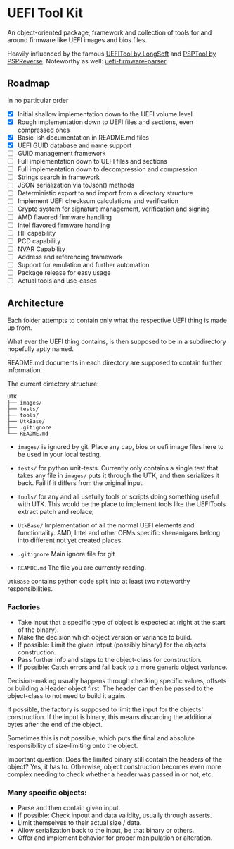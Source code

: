 # UEFI Tool Kit

An object-oriented package, framework and collection of tools for and around firmware like UEFI images and bios files. 

Heavily influenced by the famous [UEFITool by LongSoft](https://github.com/LongSoft/UEFITool "UEFITool Github repo") and [PSPTool by PSPReverse](https://github.com/PSPReverse/PSPTool "PSPTool Github repo").
Noteworthy as well: [uefi-firmware-parser](https://github.com/theopolis/uefi-firmware-parser "Github repo")

## Roadmap

In no particular order

- [x] Initial shallow implementation down to the UEFI volume level 
- [x] Rough implementation down to UEFI files and sections, even compressed ones
- [x] Basic-ish documentation in README.md files
- [x] UEFI GUID database and name support
- [ ] GUID management framework
- [ ] Full implementation down to UEFI files and sections
- [ ] Full implementation down to decompression and compression 
- [ ] Strings search in framework
- [ ] JSON serialization via toJson() methods
- [ ] Deterministic export to and import from a directory structure
- [ ] Implement UEFI checksum calculations and verification
- [ ] Crypto system for signature management, verification and signing
- [ ] AMD flavored firmware handling
- [ ] Intel flavored firmware handling
- [ ] HII capability
- [ ] PCD capability
- [ ] NVAR Capability
- [ ] Address and referencing framework
- [ ] Support for emulation and further automation
- [ ] Package release for easy usage
- [ ] Actual tools and use-cases

## Architecture

Each folder attempts to contain only what the respective UEFI thing is made up from.

What ever the UEFI thing contains, is then supposed to be in a subdirectory hopefully aptly named.

README.md documents in each directory are supposed to contain further information. 

The current directory structure:

```
UTK
├── images/
├── tests/
├── tools/
├── UtkBase/
├── .gitignore
└── README.md
```

- `images/` is ignored by git.
   Place any cap, bios or uefi image files here to be used in your local testing.


- `tests/` for python unit-tests.
   Currently only contains a single test that takes any file in `images/` puts it through the UTK,
   and then serializes it back. 
   Fail if it differs from the original input.

- `tools/` for any and all usefully tools or scripts doing something useful with UTK.
   This would be the place to implement tools like the UEFITools extract patch and replace, 


- `UtkBase/` Implementation of all the normal UEFI elements and functionality.
   AMD, Intel and other OEMs specific shenanigans belong into different not yet created places.


- `.gitignore` Main ignore file for git


- `REAMDE.md` The file you are currently reading.


`UtkBase` contains python code split into at least two noteworthy responsibilities.

### Factories 

- Take input that a specific type of object is expected at (right at the start of the binary).
- Make the decision which object version or variance to build.
- If possible: Limit the given intput (possibly binary) for the objects' construction.
- Pass further info and steps to the object-class for construction.
- If possible: Catch errors and fall back to a more generic object variance.

Decision-making usually happens through checking specific values, offsets or building a Header object first.
The header can then be passed to the object-class to not need to build it again.

If possible, the factory is supposed to limit the input for the objects' construction.
If the input is binary, this means discarding the additional bytes after the end of the object. 

Sometimes this is not possible, which puts the final and absolute responsibility of size-limiting onto the object.

Important question: 
Does the limited binary still contain the headers of the object?
Yes, it has to. 
Otherwise, object construction becomes even more complex needing to check whether a header was passed in or not, etc.

### Many specific objects:

- Parse and then contain given input.
- If possible: Check inpout and data validity, usually through asserts.  
- Limit themselves to their actual size / data.
- Allow serialization back to the input, be that binary or others.
- Offer and implement behavior for proper manipulation or alteration.


